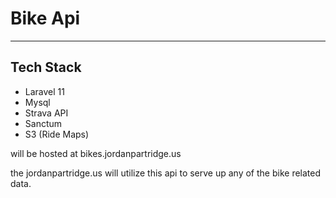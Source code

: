 # Bike Api

<hr />

## Tech Stack
- Laravel 11
- Mysql
- Strava API
- Sanctum
- S3 (Ride Maps)

will be hosted at bikes.jordanpartridge.us

the jordanpartridge.us will utilize this api to serve up any of the bike
related data.
